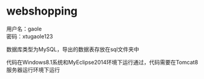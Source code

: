 # webshopping
用户名：gaole    
密码：xtugaole123

数据库类型为MySQL，导出的数据表存放在sql文件夹中

代码在Windows8.1系统和MyEclipse2014环境下运行通过，代码需要在Tomcat8服务器运行环境下运行